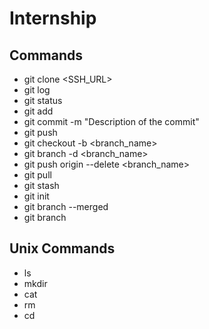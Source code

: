 # Internship
## Commands
* git clone <SSH_URL>                            
* git log                                        
* git status
* git add 
* git commit -m "Description of the commit"   
* git push
* git checkout -b <branch_name>
* git branch -d <branch_name>
* git push origin --delete <branch_name>
* git pull
* git stash
* git init
* git branch --merged
* git branch


## Unix Commands
* ls
* mkdir
* cat
* rm
* cd

